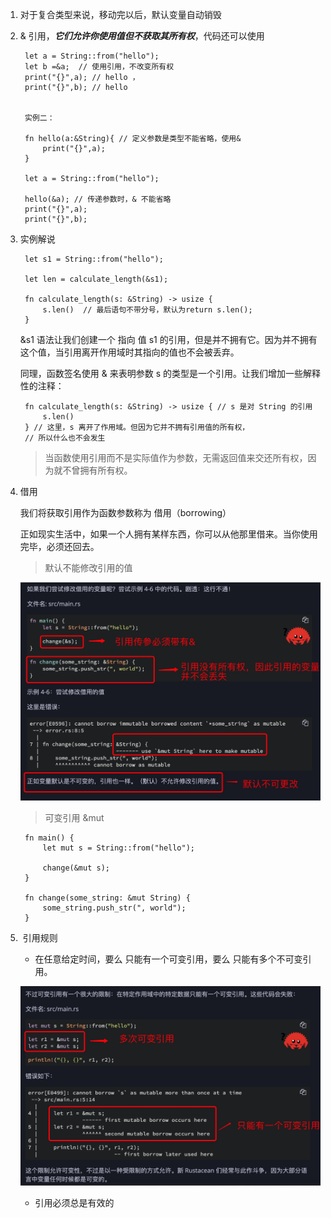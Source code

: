 1. 对于复合类型来说，移动完以后，默认变量自动销毁

2. & 引用，***它们允许你使用值但不获取其所有权***，代码还可以使用

        let a = String::from("hello");
        let b =&a;  // 使用引用，不改变所有权
        print("{}",a); // hello ，
        print("{}",b); // hello 


        实例二：

        fn hello(a:&String){ // 定义参数是类型不能省略，使用&
            print("{}",a);
        }

        let a = String::from("hello");

        hello(&a); // 传递参数时，& 不能省略
        print("{}",a);
        print("{}",b);

3. 实例解说

        let s1 = String::from("hello");

        let len = calculate_length(&s1);

        fn calculate_length(s: &String) -> usize {
            s.len()  // 最后语句不带分号，默认为return s.len();
        }

   &s1 语法让我们创建一个 指向 值 s1 的引用，但是并不拥有它。因为并不拥有这个值，当引用离开作用域时其指向的值也不会被丢弃。

   同理，函数签名使用 & 来表明参数 s 的类型是一个引用。让我们增加一些解释性的注释：

        fn calculate_length(s: &String) -> usize { // s 是对 String 的引用
            s.len()
        } // 这里，s 离开了作用域。但因为它并不拥有引用值的所有权，
        // 所以什么也不会发生

    >当函数使用引用而不是实际值作为参数，无需返回值来交还所有权，因为就不曾拥有所有权。

4. 借用

    我们将获取引用作为函数参数称为 借用（borrowing）

    正如现实生活中，如果一个人拥有某样东西，你可以从他那里借来。当你使用完毕，必须还回去。

    > 默认不能修改引用的值

    ![avatar](../../assets/yinyong.jpg)

    > 可变引用  &mut

        fn main() {
            let mut s = String::from("hello");

            change(&mut s);
        }

        fn change(some_string: &mut String) {
            some_string.push_str(", world");
        }

5.  引用规则

   + 在任意给定时间，要么 只能有一个可变引用，要么 只能有多个不可变引用。

    ![avatar](../../assets/yinyong2.jpg)

   + 引用必须总是有效的